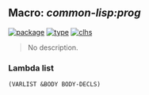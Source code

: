 ## Macro: ***common-lisp:prog***
[![package](https://img.shields.io/badge/Package-COMMON--LISP-5f9ea0.svg?style=social&colorA=999999)](../) [![type](https://img.shields.io/badge/Type-Macro-5f9ea0.svg?style=social&colorA=999999)](../#macro) [![clhs](https://img.shields.io/badge/CLHS-PROG-5f9ea0.svg?style=social&colorA=999999)](http://www.lispworks.com/documentation/HyperSpec/Body/m_prog_.htm) 

> No description.

### Lambda list
```
(VARLIST &BODY BODY-DECLS)
```
